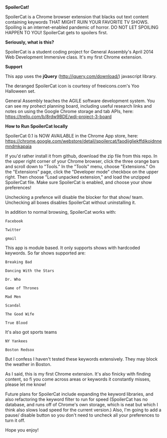 
**SpoilerCat!**

SpoilerCat is a Chrome browser extension that blacks out text content containing keywords THAT MIGHT RUIN YOUR FAVORITE TV SHOWS. Spoiling is an internet-enabled pandemic of horror. DO NOT LET SPOILING HAPPEN TO YOU! SpoilerCat gets to spoilers first.

**Seriously, what is this?**

SpoilerCat is a student coding project for General Assembly's April 2014 Web Development Immersive class. It's my first Chrome extension. 

**Support**

This app uses the **jQuery** (http://jquery.com/download/) javascript library.  

The deranged SpoilerCat icon is courtesy of freeicons.com's Yoo Halloween set. 

General Assembly teaches the AGILE software development system. You can see my prohect planning board, including useful research links and notes on using the Google Chrome storage and tab APIs, here: https://trello.com/b/8rdw9BDE/wdi-project-3-board

**How to Run SpoilerCat locally**

SpoilerCat 0.1 is NOW AVAILABLE in the Chrome App store, here: 
https://chrome.google.com/webstore/detail/spoilercat/faodijgliekffdikoidnnemndmkapaia

If you'd rather install it from github, download the zip file from this repo. In the upper right corner of your Chrome browser, click the three orange bars and scroll down to "Tools." In the "Tools" menu, choose "Extensions." On the "Extensions" page, click the "Developer mode" checkbox on the upper right. Then choose "Load unpacked extension," and load the unzipped SpoilerCat file. Make sure SpoilerCat is enabled, and choose your show preferences!

Unchecking a prefence will disable the blocker for that show/ team. Unchecking all boxes disables SpoilerCat without uninstalling it. 

In addition to normal browsing, SpoilerCat works with:

	Facebook

	Twitter

	gmail

This app is module based. It only supports shows with hardcoded keywords. So far shows supported are:

	Breaking Bad

	Dancing With the Stars

	Dr. Who

	Game of Thrones

	Mad Men

	Scandal

	The Good Wife

	True Blood

It's also got sports teams

	NY Yankees

	Boston Redsox

But I confess I haven't tested these keywords extensively. They may block the weather in Boston. 

As I said, this is my first Chrome extension. It's also finicky with finding content, so fi you come across areas or keywords it constantly misses, please let me know!

Future plans for SpoilerCat include expanding the keyword libraries, and also refactoring the keyword filter to run for speed (SpoilerCat has no database, and runs off of Chrome's own storage, which is neat but which I think also slows load speed for the current version.) Also, I'm going to add a pause/ disable button so you don't need to uncheck all your preferences to turn it off. 

Hope you enjoy!

